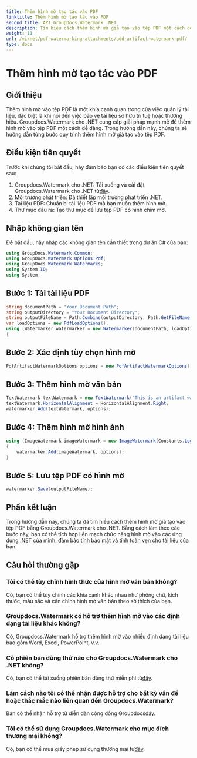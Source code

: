 ```yaml
---
title: Thêm hình mờ tạo tác vào PDF
linktitle: Thêm hình mờ tạo tác vào PDF
second_title: API GroupDocs.Watermark .NET
description: Tìm hiểu cách thêm hình mờ giả tạo vào tệp PDF một cách dễ dàng bằng cách sử dụng Groupdocs.Watermark cho .NET. Bảo vệ tài liệu của bạn một cách dễ dàng.
weight: 11
url: /vi/net/pdf-watermarking-attachments/add-artifact-watermark-pdf/
type: docs
---
```

# Thêm hình mờ tạo tác vào PDF

## Giới thiệu
Thêm hình mờ vào tệp PDF là một khía cạnh quan trọng của việc quản lý tài liệu, đặc biệt là khi nói đến việc bảo vệ tài liệu sở hữu trí tuệ hoặc thương hiệu. Groupdocs.Watermark cho .NET cung cấp giải pháp mạnh mẽ để thêm hình mờ vào tệp PDF một cách dễ dàng. Trong hướng dẫn này, chúng ta sẽ hướng dẫn từng bước quy trình thêm hình mờ giả tạo vào tệp PDF.
## Điều kiện tiên quyết
Trước khi chúng tôi bắt đầu, hãy đảm bảo bạn có các điều kiện tiên quyết sau:
1.  Groupdocs.Watermark cho .NET: Tải xuống và cài đặt Groupdocs.Watermark cho .NET từ[đây](https://releases.groupdocs.com/Watermark/net/).
2. Môi trường phát triển: Đã thiết lập môi trường phát triển .NET.
3. Tài liệu PDF: Chuẩn bị tài liệu PDF mà bạn muốn thêm hình mờ.
4. Thư mục đầu ra: Tạo thư mục để lưu tệp PDF có hình chìm mờ.

## Nhập không gian tên
Để bắt đầu, hãy nhập các không gian tên cần thiết trong dự án C# của bạn:
```csharp
using GroupDocs.Watermark.Common;
using GroupDocs.Watermark.Options.Pdf;
using GroupDocs.Watermark.Watermarks;
using System.IO;
using System;
```
## Bước 1: Tải tài liệu PDF
```csharp
string documentPath = "Your Document Path";
string outputDirectory = "Your Document Directory";
string outputFileName = Path.Combine(outputDirectory, Path.GetFileName(documentPath));
var loadOptions = new PdfLoadOptions();
using (Watermarker watermarker = new Watermarker(documentPath, loadOptions))
{
```
## Bước 2: Xác định tùy chọn hình mờ
```csharp
PdfArtifactWatermarkOptions options = new PdfArtifactWatermarkOptions();
```
## Bước 3: Thêm hình mờ văn bản
```csharp
TextWatermark textWatermark = new TextWatermark("This is an artifact watermark", new Font("Arial", 8));
textWatermark.HorizontalAlignment = HorizontalAlignment.Right;
watermarker.Add(textWatermark, options);
```
## Bước 4: Thêm hình mờ hình ảnh
```csharp
using (ImageWatermark imageWatermark = new ImageWatermark(Constants.LogoBmp))
{
    watermarker.Add(imageWatermark, options);
}
```
## Bước 5: Lưu tệp PDF có hình mờ
```csharp
watermarker.Save(outputFileName);
```

## Phần kết luận
Trong hướng dẫn này, chúng ta đã tìm hiểu cách thêm hình mờ giả tạo vào tệp PDF bằng Groupdocs.Watermark cho .NET. Bằng cách làm theo các bước này, bạn có thể tích hợp liền mạch chức năng hình mờ vào các ứng dụng .NET của mình, đảm bảo tính bảo mật và tính toàn vẹn cho tài liệu của bạn.
## Câu hỏi thường gặp
### Tôi có thể tùy chỉnh hình thức của hình mờ văn bản không?
Có, bạn có thể tùy chỉnh các khía cạnh khác nhau như phông chữ, kích thước, màu sắc và căn chỉnh hình mờ văn bản theo sở thích của bạn.
### Groupdocs.Watermark có hỗ trợ thêm hình mờ vào các định dạng tài liệu khác không?
Có, Groupdocs.Watermark hỗ trợ thêm hình mờ vào nhiều định dạng tài liệu bao gồm Word, Excel, PowerPoint, v.v.
### Có phiên bản dùng thử nào cho Groupdocs.Watermark cho .NET không?
 Có, bạn có thể tải xuống phiên bản dùng thử miễn phí từ[đây](https://releases.groupdocs.com/).
### Làm cách nào tôi có thể nhận được hỗ trợ cho bất kỳ vấn đề hoặc thắc mắc nào liên quan đến Groupdocs.Watermark?
 Bạn có thể nhận hỗ trợ từ diễn đàn cộng đồng Groupdocs[đây](https://forum.groupdocs.com/c/watermark/19).
### Tôi có thể sử dụng Groupdocs.Watermark cho mục đích thương mại không?
Có, bạn có thể mua giấy phép sử dụng thương mại từ[đây](https://purchase.groupdocs.com/buy).